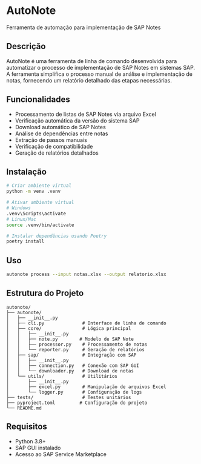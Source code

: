 # AutoNote

Ferramenta de automação para implementação de SAP Notes

## Descrição

AutoNote é uma ferramenta de linha de comando desenvolvida para automatizar o processo de implementação de SAP Notes em sistemas SAP. A ferramenta simplifica o processo manual de análise e implementação de notas, fornecendo um relatório detalhado das etapas necessárias.

## Funcionalidades

- Processamento de listas de SAP Notes via arquivo Excel
- Verificação automática da versão do sistema SAP
- Download automático de SAP Notes
- Análise de dependências entre notas
- Extração de passos manuais
- Verificação de compatibilidade
- Geração de relatórios detalhados

## Instalação

```bash
# Criar ambiente virtual
python -m venv .venv

# Ativar ambiente virtual
# Windows
.venv\Scripts\activate
# Linux/Mac
source .venv/bin/activate

# Instalar dependências usando Poetry
poetry install
```

## Uso

```bash
autonote process --input notas.xlsx --output relatorio.xlsx
```

## Estrutura do Projeto

```
autonote/
├── autonote/
│   ├── __init__.py
│   ├── cli.py              # Interface de linha de comando
│   ├── core/               # Lógica principal
│   │   ├── __init__.py
│   │   ├── note.py        # Modelo de SAP Note
│   │   ├── processor.py    # Processamento de notas
│   │   └── reporter.py     # Geração de relatórios
│   ├── sap/                # Integração com SAP
│   │   ├── __init__.py
│   │   ├── connection.py   # Conexão com SAP GUI
│   │   └── downloader.py   # Download de notas
│   └── utils/              # Utilitários
│       ├── __init__.py
│       ├── excel.py        # Manipulação de arquivos Excel
│       └── logger.py       # Configuração de logs
├── tests/                  # Testes unitários
├── pyproject.toml         # Configuração do projeto
└── README.md
```

## Requisitos

- Python 3.8+
- SAP GUI instalado
- Acesso ao SAP Service Marketplace